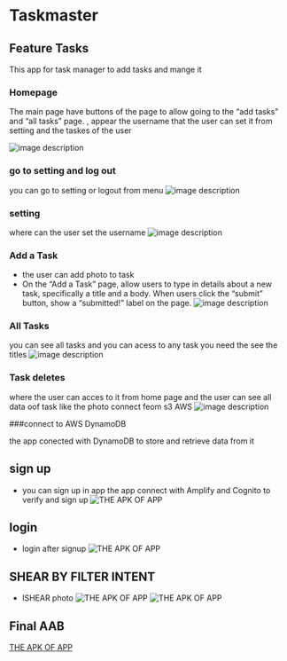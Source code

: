 # Taskmaster
## Feature Tasks
This app for task manager to add tasks and mange it
### Homepage
The main page  have  buttons of the page to allow going to the “add tasks” and “all tasks” page.
, appear the username that the user can set it from setting
and the taskes of the user

![image description](screenshots/home.png)
### go to setting  and log out
you can go to setting or logout from menu
![image description](screenshots/settings.png)
### setting
where can the user set the username
![image description](screenshots/seting.png)
### Add a Task
- the user can add photo to task 
- On the “Add a Task” page, allow users to type in details about a new task, specifically a title and a body. When users click the “submit” button, show a “submitted!” label on the page.
![image description](screenshots/addTasks.png)

### All Tasks

you can see all tasks and you can acess to any task you need the see the titles 
![image description](screenshots/allTasks.png)
### Task deletes 
where the user can acces to it from home page and the user can see all data oof task   like the photo connect feom s3 AWS
![image description](screenshots/task_detiles.png)

###connect to AWS  DynamoDB 

the app conected with DynamoDB  to store and retrieve data from it


## sign up
- you can sign up in app the app connect with Amplify and Cognito to verify and sign up
![THE APK OF APP](screenshots/signup.png)

## login
- login after signup
![THE APK OF APP](screenshots/login.png)


## SHEAR BY FILTER INTENT
- lSHEAR photo
  ![THE APK OF APP](screenshots/init.png)
  ![THE APK OF APP](screenshots/init2.png)
## Final AAB

[THE APK OF APP](amplify/app-debug.apk)


